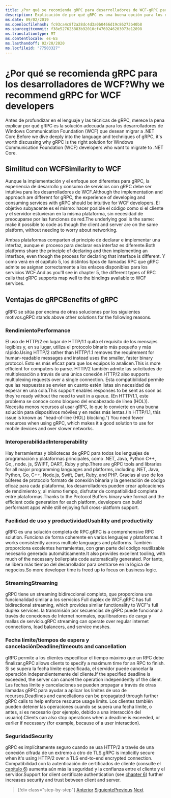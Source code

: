 ```yaml
---
title: ¿Por qué se recomienda gRPC para desarrolladores de WCF-gRPC para desarrolladores de WCF?
description: Explicación de por qué gRPC es una buena opción para los desarrolladores de WCF que desean migrar a arquitecturas modernas y plataformas.
ms.date: 09/02/2019
ms.openlocfilehash: fc93ca4c8f2a28dc4d3a0b0466d19c86273b40b8
ms.sourcegitcommit: f38e527623883b92010cf4760246203073e12898
ms.translationtype: MT
ms.contentlocale: es-ES
ms.lasthandoff: 02/20/2020
ms.locfileid: "77503327"
---
```

# <a name="why-we-recommend-grpc-for-wcf-developers"></a><span data-ttu-id="cd95d-103">¿Por qué se recomienda gRPC para los desarrolladores de WCF?</span><span class="sxs-lookup"><span data-stu-id="cd95d-103">Why we recommend gRPC for WCF developers</span></span>

<span data-ttu-id="cd95d-104">Antes de profundizar en el lenguaje y las técnicas de gRPC, merece la pena explicar por qué gRPC es la solución adecuada para los desarrolladores de Windows Communication Foundation (WCF) que desean migrar a .NET Core.</span><span class="sxs-lookup"><span data-stu-id="cd95d-104">Before we dive deeply into the language and techniques of gRPC, it's worth discussing why gRPC is the right solution for Windows Communication Foundation (WCF) developers who want to migrate to .NET Core.</span></span>

## <a name="similarity-to-wcf"></a><span data-ttu-id="cd95d-105">Similitud con WCF</span><span class="sxs-lookup"><span data-stu-id="cd95d-105">Similarity to WCF</span></span>

<span data-ttu-id="cd95d-106">Aunque la implementación y el enfoque son diferentes para gRPC, la experiencia de desarrollo y consumo de servicios con gRPC debe ser intuitiva para los desarrolladores de WCF.</span><span class="sxs-lookup"><span data-stu-id="cd95d-106">Although the implementation and approach are different for gRPC, the experience of developing and consuming services with gRPC should be intuitive for WCF developers.</span></span> <span data-ttu-id="cd95d-107">El objetivo subyacente es el mismo: hacer posible el código como si el cliente y el servidor estuvieran en la misma plataforma, sin necesidad de preocuparse por las funciones de red.</span><span class="sxs-lookup"><span data-stu-id="cd95d-107">The underlying goal is the same: make it possible to code as though the client and server are on the same platform, without needing to worry about networking.</span></span> 

<span data-ttu-id="cd95d-108">Ambas plataformas comparten el principio de declarar e implementar una interfaz, aunque el proceso para declarar esa interfaz es diferente.</span><span class="sxs-lookup"><span data-stu-id="cd95d-108">Both platforms share the principle of declaring and then implementing an interface, even though the process for declaring that interface is different.</span></span> <span data-ttu-id="cd95d-109">Y como verá en el capítulo 5, los distintos tipos de llamadas RPC que gRPC admite se asignan correctamente a los enlaces disponibles para los servicios WCF.</span><span class="sxs-lookup"><span data-stu-id="cd95d-109">And as you'll see in chapter 5, the different types of RPC calls that gRPC supports map well to the bindings available to WCF services.</span></span>

## <a name="benefits-of-grpc"></a><span data-ttu-id="cd95d-110">Ventajas de gRPC</span><span class="sxs-lookup"><span data-stu-id="cd95d-110">Benefits of gRPC</span></span>

<span data-ttu-id="cd95d-111">gRPC se sitúa por encima de otras soluciones por los siguientes motivos.</span><span class="sxs-lookup"><span data-stu-id="cd95d-111">gRPC stands above other solutions for the following reasons.</span></span>

### <a name="performance"></a><span data-ttu-id="cd95d-112">Rendimiento</span><span class="sxs-lookup"><span data-stu-id="cd95d-112">Performance</span></span>

<span data-ttu-id="cd95d-113">El uso de HTTP/2 en lugar de HTTP/1.1 quita el requisito de los mensajes legibles y, en su lugar, utiliza el protocolo binario más pequeño y más rápido.</span><span class="sxs-lookup"><span data-stu-id="cd95d-113">Using HTTP/2 rather than HTTP/1.1 removes the requirement for human-readable messages and instead uses the smaller, faster binary protocol.</span></span> <span data-ttu-id="cd95d-114">Esto es más eficaz para que los equipos lo analicen.</span><span class="sxs-lookup"><span data-stu-id="cd95d-114">This is more efficient for computers to parse.</span></span> <span data-ttu-id="cd95d-115">HTTP/2 también admite las solicitudes de multiplexación a través de una única conexión.</span><span class="sxs-lookup"><span data-stu-id="cd95d-115">HTTP/2 also supports multiplexing requests over a single connection.</span></span> <span data-ttu-id="cd95d-116">Esta compatibilidad permite que las respuestas se envíen en cuanto estén listas sin necesidad de esperar en una cola.</span><span class="sxs-lookup"><span data-stu-id="cd95d-116">This support enables responses to be sent as soon as they're ready without the need to wait in a queue.</span></span> <span data-ttu-id="cd95d-117">(En HTTP/1.1, este problema se conoce como bloqueo del encabezado de línea (HOL)). Necesita menos recursos al usar gRPC, lo que lo convierte en una buena solución para dispositivos móviles y en redes más lentas.</span><span class="sxs-lookup"><span data-stu-id="cd95d-117">(In HTTP/1.1, this issue is known as "head-of-line (HOL) blocking.") You need fewer resources when using gRPC, which makes it a good solution to use for mobile devices and over slower networks.</span></span>

### <a name="interoperability"></a><span data-ttu-id="cd95d-118">Interoperabilidad</span><span class="sxs-lookup"><span data-stu-id="cd95d-118">Interoperability</span></span>

<span data-ttu-id="cd95d-119">Hay herramientas y bibliotecas de gRPC para todos los lenguajes de programación y plataformas principales, como .NET, Java, Python C++, Go,, node. js, SWIFT, DART, Ruby y php.</span><span class="sxs-lookup"><span data-stu-id="cd95d-119">There are gRPC tools and libraries for all major programming languages and platforms, including .NET, Java, Python, Go, C++, Node.js, Swift, Dart, Ruby, and PHP.</span></span> <span data-ttu-id="cd95d-120">Gracias al uso de los búferes de protocolo formato de conexión binaria y la generación de código eficaz para cada plataforma, los desarrolladores pueden crear aplicaciones de rendimiento y, al mismo tiempo, disfrutar de compatibilidad completa entre plataformas.</span><span class="sxs-lookup"><span data-stu-id="cd95d-120">Thanks to the Protocol Buffers binary wire format and the efficient code generation for each platform, developers can build performant apps while still enjoying full cross-platform support.</span></span>

### <a name="usability-and-productivity"></a><span data-ttu-id="cd95d-121">Facilidad de uso y productividad</span><span class="sxs-lookup"><span data-stu-id="cd95d-121">Usability and productivity</span></span>

<span data-ttu-id="cd95d-122">gRPC es una solución completa de RPC.</span><span class="sxs-lookup"><span data-stu-id="cd95d-122">gRPC is a comprehensive RPC solution.</span></span> <span data-ttu-id="cd95d-123">Funciona de forma coherente en varios lenguajes y plataformas.</span><span class="sxs-lookup"><span data-stu-id="cd95d-123">It works consistently across multiple languages and platforms.</span></span> <span data-ttu-id="cd95d-124">También proporciona excelentes herramientas, con gran parte del código reutilizable necesario generado automáticamente.</span><span class="sxs-lookup"><span data-stu-id="cd95d-124">It also provides excellent tooling, with much of the necessary boilerplate code automatically generated.</span></span> <span data-ttu-id="cd95d-125">Por tanto, se libera más tiempo del desarrollador para centrarse en la lógica de negocios.</span><span class="sxs-lookup"><span data-stu-id="cd95d-125">So more developer time is freed up to focus on business logic.</span></span>

### <a name="streaming"></a><span data-ttu-id="cd95d-126">Streaming</span><span class="sxs-lookup"><span data-stu-id="cd95d-126">Streaming</span></span>

<span data-ttu-id="cd95d-127">gRPC tiene un streaming bidireccional completo, que proporciona una funcionalidad similar a los servicios Full duplex de WCF.</span><span class="sxs-lookup"><span data-stu-id="cd95d-127">gRPC has full bidirectional streaming, which provides similar functionality to WCF's full duplex services.</span></span> <span data-ttu-id="cd95d-128">la transmisión por secuencias de gRPC puede funcionar a través de conexiones de Internet normales, equilibradores de carga y mallas de servicio.</span><span class="sxs-lookup"><span data-stu-id="cd95d-128">gRPC streaming can operate over regular internet connections, load balancers, and service meshes.</span></span>

### <a name="deadlinetimeouts-and-cancellation"></a><span data-ttu-id="cd95d-129">Fecha límite/tiempos de espera y cancelación</span><span class="sxs-lookup"><span data-stu-id="cd95d-129">Deadline/timeouts and cancellation</span></span>

<span data-ttu-id="cd95d-130">gRPC permite a los clientes especificar el tiempo máximo que un RPC debe finalizar.</span><span class="sxs-lookup"><span data-stu-id="cd95d-130">gRPC allows clients to specify a maximum time for an RPC to finish.</span></span> <span data-ttu-id="cd95d-131">Si se supera la fecha límite especificada, el servidor puede cancelar la operación independientemente del cliente.</span><span class="sxs-lookup"><span data-stu-id="cd95d-131">If the specified deadline is exceeded, the server can cancel the operation independently of the client.</span></span> <span data-ttu-id="cd95d-132">Las fechas límite y cancelaciones se pueden propagar a través de otras llamadas gRPC para ayudar a aplicar los límites de uso de recursos.</span><span class="sxs-lookup"><span data-stu-id="cd95d-132">Deadlines and cancellations can be propagated through further gRPC calls to help enforce resource usage limits.</span></span> <span data-ttu-id="cd95d-133">Los clientes también pueden detener las operaciones cuando se supera una fecha límite, o antes, si es necesario (por ejemplo, debido a una interacción del usuario).</span><span class="sxs-lookup"><span data-stu-id="cd95d-133">Clients can also stop operations when a deadline is exceeded, or earlier if necessary (for example, because of a user interaction).</span></span>

### <a name="security"></a><span data-ttu-id="cd95d-134">Seguridad</span><span class="sxs-lookup"><span data-stu-id="cd95d-134">Security</span></span>

<span data-ttu-id="cd95d-135">gRPC es implícitamente seguro cuando se usa HTTP/2 a través de una conexión cifrada de un extremo a otro de TLS.</span><span class="sxs-lookup"><span data-stu-id="cd95d-135">gRPC is implicitly secure when it's using HTTP/2 over a TLS end-to-end encrypted connection.</span></span> <span data-ttu-id="cd95d-136">Compatibilidad con la autenticación de certificados de cliente (consulte el [capítulo 6](security.md)) aumenta aún más la seguridad y la confianza entre el cliente y el servidor.</span><span class="sxs-lookup"><span data-stu-id="cd95d-136">Support for client certificate authentication (see [chapter 6](security.md)) further increases security and trust between client and server.</span></span>

>[!div class="step-by-step"]
><span data-ttu-id="cd95d-137">[Anterior](network-protocols.md)
>[Siguiente](protocol-buffers.md)</span><span class="sxs-lookup"><span data-stu-id="cd95d-137">[Previous](network-protocols.md)
[Next](protocol-buffers.md)</span></span>
